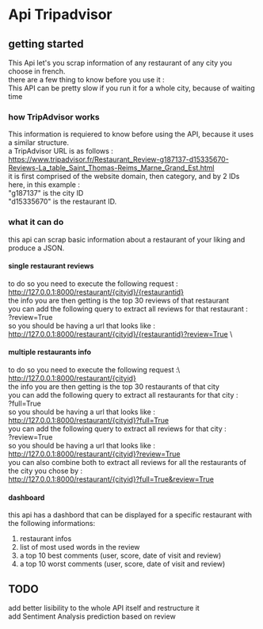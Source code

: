 # Api Tripadvisor

## getting started
This Api let's you scrap information of any restaurant of any city you choose in french.\
there are a few thing to know before you use it :\
This API can be pretty slow if you run it for a whole city, because of waiting time

### how TripAdvisor works
This information is requiered to know before using the API, because it uses a similar structure.\
a TripAdvisor URL is as follows :\
https://www.tripadvisor.fr/Restaurant_Review-g187137-d15335670-Reviews-La_table_Saint_Thomas-Reims_Marne_Grand_Est.html \
it is first comprised of the website domain, then category, and by 2 IDs\
here, in this example :\
"g187137" is the city ID\
"d15335670" is the restaurant ID.

### what it can do
this api can scrap basic information about a restaurant of your liking and produce a JSON.

#### single restaurant reviews
to do so you need to execute the following request :\
http://127.0.0.1:8000/restaurant/{cityid}/{restaurantid}
\
the info you are then getting is the top 30 reviews of that restaurant\
you can add the following query to extract all reviews for that restaurant :\
?review=True\
so you should be having a url that looks like :\
http://127.0.0.1:8000/restaurant/{cityid}/{restaurantid}?review=True
\

#### multiple restaurants info 
to do so you need to execute the following request :\ 
http://127.0.0.1:8000/restaurant/{cityid}
\
the info you are then getting is the top 30 restaurants of that city\
you can add the following query to extract all restaurants for that city :\
?full=True\
so you should be having a url that looks like :\
http://127.0.0.1:8000/restaurant/{cityid}?full=True
\
you can add the following query to extract all reviews for that city :\
?review=True\
so you should be having a url that looks like :\
http://127.0.0.1:8000/restaurant/{cityid}?review=True
\
you can also combine both to extract all reviews for all the restaurants of the city you chose by :\
http://127.0.0.1:8000/restaurant/{cityid}?full=True&review=True

#### dashboard
this api has a dashbord that can be displayed for a specific restaurant with the following informations:
1. restaurant infos
2. list of most used words in the review
3. a top 10 best comments (user, score, date of visit and review)
4. a top 10 worst comments (user, score, date of visit and review)

## TODO
add better lisibility to the whole API itself and restructure it \
add Sentiment Analysis prediction based on review
